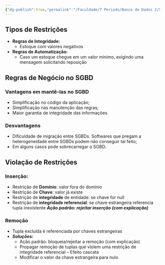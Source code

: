 ```yaml
---
{"dg-publish":true,"permalink":"/Faculdade/7 Periodo/Banco de Dados 2/Sub-Notes/Regras de Negócio/","tags":["BD"]}
---
```


## Tipos de Restrições
- **Regras de Integridade:**
	- Estoque com valores negativos
- **Regras de Automatização:**
	- Caso um estoque chegue em um valor mínimo, exigindo uma mensagem solicitando reposição
## Regras de Negócio no SGBD
### Vantagens em mantê-las no SGBD
- Simplificação no código da aplicação;
- Simplificação nas manutenção das regras;
- Maior garantia de integridade das informações.
### Desvantagens
- Dificuldade de migração entre SGBDs. Softwares que pregam a heterogeneidade entre SGBDs podem não conseguir tal feito;
- Em alguns casos pode sobrecarregar o SGBD.
## Violação de Restrições
### Inserção:
- Restrição de **Domínio**: valor fora do domínio
- Restrição de **Chave**: valor já existe
- Restrição de **integridade** de entidade: se chave for null
- Restrição de **integridade referencial**: se chave estrangeira referencia tupla inexistente
***Ação padrão: rejeitar inserção (com explicação)***

### Remoção
- Tupla excluída é referenciada por chaves estrangeiras
- ***Soluções:***
	- Ação padrão: bloqueia/rejeitar a remoção (com explicação)
	- Propagar remoção de tuplas que violem uma restrição de integridade referencial – Efeito cascata
	- Modificar o valor da chave estrangeira para nulo